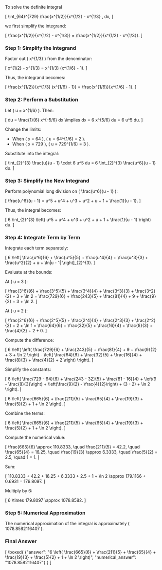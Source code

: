 To solve the definite integral 

\[
\int_{64}^{729} \frac{x^{1/2}}{x^{1/2} - x^{1/3} \, dx,
\]

we first simplify the integrand:

\[
\frac{x^{1/2}}{x^{1/2} - x^{1/3}} = \frac{x^{1/2}}{x^{1/2} - x^{1/3}}.
\]

### Step 1: Simplify the Integrand
Factor out \( x^{1/3} \) from the denominator:

\[
x^{1/2} - x^{1/3} = x^{1/3} (x^{1/6} - 1).
\]

Thus, the integrand becomes:

\[
\frac{x^{1/2}}{x^{1/3} (x^{1/6} - 1)} = \frac{x^{1/6}}{x^{1/6} - 1}.
\]

### Step 2: Perform a Substitution
Let \( u = x^{1/6} \). Then:

\[
du = \frac{1}{6} x^{-5/6} dx \implies dx = 6 x^{5/6} du = 6 u^5 du.
\]

Change the limits:
- When \( x = 64 \), \( u = 64^{1/6} = 2 \).
- When \( x = 729 \), \( u = 729^{1/6} = 3 \).

Substitute into the integral:

\[
\int_{2}^{3} \frac{u}{u - 1} \cdot 6 u^5 du = 6 \int_{2}^{3} \frac{u^6}{u - 1} du.
\]

### Step 3: Simplify the New Integrand
Perform polynomial long division on \( \frac{u^6}{u - 1} \):

\[
\frac{u^6}{u - 1} = u^5 + u^4 + u^3 + u^2 + u + 1 + \frac{1}{u - 1}.
\]

Thus, the integral becomes:

\[
6 \int_{2}^{3} \left( u^5 + u^4 + u^3 + u^2 + u + 1 + \frac{1}{u - 1} \right) du.
\]

### Step 4: Integrate Term by Term
Integrate each term separately:

\[
6 \left[ \frac{u^6}{6} + \frac{u^5}{5} + \frac{u^4}{4} + \frac{u^3}{3} + \frac{u^2}{2} + u + \ln|u - 1| \right]_{2}^{3}.
\]

Evaluate at the bounds:

At \( u = 3 \):

\[
\frac{3^6}{6} + \frac{3^5}{5} + \frac{3^4}{4} + \frac{3^3}{3} + \frac{3^2}{2} + 3 + \ln 2 = \frac{729}{6} + \frac{243}{5} + \frac{81}{4} + 9 + \frac{9}{2} + 3 + \ln 2.
\]

At \( u = 2 \):

\[
\frac{2^6}{6} + \frac{2^5}{5} + \frac{2^4}{4} + \frac{2^3}{3} + \frac{2^2}{2} + 2 + \ln 1 = \frac{64}{6} + \frac{32}{5} + \frac{16}{4} + \frac{8}{3} + \frac{4}{2} + 2 + 0.
\]

Compute the difference:

\[
6 \left( \left( \frac{729}{6} + \frac{243}{5} + \frac{81}{4} + 9 + \frac{9}{2} + 3 + \ln 2 \right) - \left( \frac{64}{6} + \frac{32}{5} + \frac{16}{4} + \frac{8}{3} + \frac{4}{2} + 2 \right) \right).
\]

Simplify the constants:

\[
6 \left( \frac{729 - 64}{6} + \frac{243 - 32}{5} + \frac{81 - 16}{4} + \left(9 - \frac{8}{3}\right) + \left(\frac{9}{2} - \frac{4}{2}\right) + (3 - 2) + \ln 2 \right).
\]

\[
6 \left( \frac{665}{6} + \frac{211}{5} + \frac{65}{4} + \frac{19}{3} + \frac{5}{2} + 1 + \ln 2 \right).
\]

Combine the terms:

\[
6 \left( \frac{665}{6} + \frac{211}{5} + \frac{65}{4} + \frac{19}{3} + \frac{5}{2} + 1 + \ln 2 \right).
\]

Compute the numerical value:

\[
\frac{665}{6} \approx 110.8333, \quad \frac{211}{5} = 42.2, \quad \frac{65}{4} = 16.25, \quad \frac{19}{3} \approx 6.3333, \quad \frac{5}{2} = 2.5, \quad 1 = 1.
\]

Sum:

\[
110.8333 + 42.2 + 16.25 + 6.3333 + 2.5 + 1 + \ln 2 \approx 179.1166 + 0.6931 = 179.8097.
\]

Multiply by 6:

\[
6 \times 179.8097 \approx 1078.8582.
\]

### Step 5: Numerical Approximation
The numerical approximation of the integral is approximately \( 1078.8582116407 \).

### Final Answer
\[
\boxed{
{"answer": "6 \left( \frac{665}{6} + \frac{211}{5} + \frac{65}{4} + \frac{19}{3} + \frac{5}{2} + 1 + \ln 2 \right)", "numerical_answer": "1078.8582116407"}
}
\]